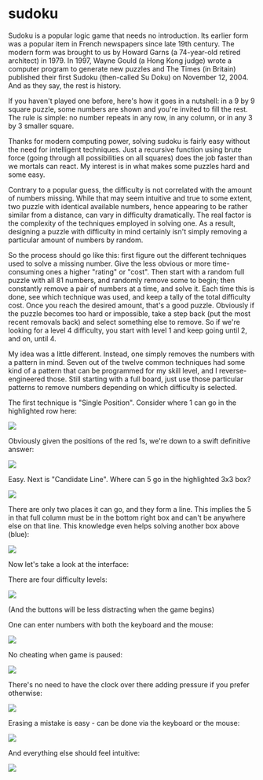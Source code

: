 # sudoku

Sudoku is a popular logic game that needs no introduction. Its earlier form was a popular item in French newspapers since late 19th century. The modern form was brought to us by Howard Garns (a 74-year-old retired architect) in 1979. In 1997, Wayne Gould (a Hong Kong judge) wrote a computer program to generate new puzzles and The Times (in Britain) published their first Sudoku (then-called Su Doku) on November 12, 2004. And as they say, the rest is history.

If you haven't played one before, here's how it goes in a nutshell: in a 9 by 9 square puzzle, some numbers are shown and you're invited to fill the rest. The rule is simple: no number repeats in any row, in any column, or in any 3 by 3 smaller square.

Thanks for modern computing power, solving sudoku is fairly easy without the need for intelligent techniques. Just a recursive function using brute force (going through all possibilities on all squares) does the job faster than we mortals can react. My interest is in what makes some puzzles hard and some easy.

Contrary to a popular guess, the difficulty is not correlated with the amount of numbers missing. While that may seem intuitive and true to some extent, two puzzle with identical available numbers, hence appearing to be rather similar from a distance, can vary in difficulty dramatically. The real factor is the complexity of the techniques employed in solving one. As a result, designing a puzzle with difficulty in mind certainly isn't simply removing a particular amount of numbers by random.

So the process should go like this: first figure out the different techniques used to solve a missing number. Give the less obvious or more time-consuming ones a higher "rating" or "cost". Then start with a random full puzzle with all 81 numbers, and randomly remove some to begin; then constantly remove a pair of numbers at a time, and solve it. Each time this is done, see which technique was used, and keep a tally of the total difficulty cost. Once you reach the desired amount, that's a good puzzle. Obviously if the puzzle becomes too hard or impossible, take a step back (put the most recent removals back) and select something else to remove. So if we're looking for a level 4 difficulty, you start with level 1 and keep going until 2, and on, until 4.

My idea was a little different. Instead, one simply removes the numbers with a pattern in mind. Seven out of the twelve common techniques had some kind of a pattern that can be programmed for my skill level, and I reverse-engineered those. Still starting with a full board, just use those particular patterns to remove numbers depending on which difficulty is selected. 

The first technique is "Single Position". Consider where 1 can go in the highlighted row here:

![](https://github.com/tianxiaozhang1/sudoku/blob/main/single_position_01.png)

Obviously given the positions of the red 1s, we're down to a swift definitive answer:

![](https://github.com/tianxiaozhang1/sudoku/blob/main/single_position_02.png)

Easy. Next is "Candidate Line". Where can 5 go in the highlighted 3x3 box?

![](https://github.com/tianxiaozhang1/sudoku/blob/main/candidate_line_01.png)

There are only two places it can go, and they form a line. This implies the 5 in that full column must be in the bottom right box and can't be anywhere else on that line. This knowledge even helps solving another box above (blue):

![](https://github.com/tianxiaozhang1/sudoku/blob/main/candidate_line_02.png)

Now let's take a look at the interface:

There are four difficulty levels:

![](https://github.com/tianxiaozhang1/sudoku/blob/main/sudoku01.gif)

(And the buttons will be less distracting when the game begins)

One can enter numbers with both the keyboard and the mouse:

![](https://github.com/tianxiaozhang1/sudoku/blob/main/sudoku02.gif)

No cheating when game is paused:

![](https://github.com/tianxiaozhang1/sudoku/blob/main/sudoku03.gif)

There's no need to have the clock over there adding pressure if you prefer otherwise:

![](https://github.com/tianxiaozhang1/sudoku/blob/main/sudoku04.gif)

Erasing a mistake is easy - can be done via the keyboard or the mouse:

![](https://github.com/tianxiaozhang1/sudoku/blob/main/sudoku05.gif)

And everything else should feel intuitive:

![](https://github.com/tianxiaozhang1/sudoku/blob/main/sudoku06.gif)

